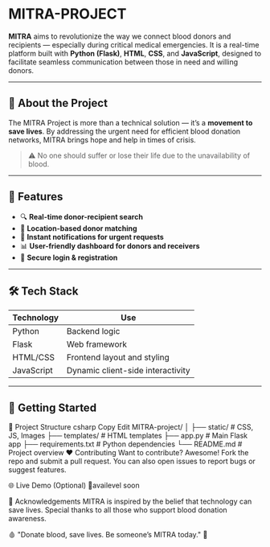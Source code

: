 # MITRA-PROJECT

**MITRA** aims to revolutionize the way we connect blood donors and recipients — especially during critical medical emergencies. It is a real-time platform built with **Python (Flask)**, **HTML**, **CSS**, and **JavaScript**, designed to facilitate seamless communication between those in need and willing donors.

---

## 🌟 About the Project

The MITRA Project is more than a technical solution — it’s a **movement to save lives**. By addressing the urgent need for efficient blood donation networks, MITRA brings hope and help in times of crisis.

> ⚠️ No one should suffer or lose their life due to the unavailability of blood.

---

## 🧩 Features

- 🔍 **Real-time donor-recipient search**
- 📍 **Location-based donor matching**
- 📨 **Instant notifications for urgent requests**
- 📊 **User-friendly dashboard for donors and receivers**
- 🔐 **Secure login & registration**

---

## 🛠️ Tech Stack

| Technology | Use |
|------------|-----|
| Python     | Backend logic |
| Flask      | Web framework |
| HTML/CSS   | Frontend layout and styling |
| JavaScript | Dynamic client-side interactivity |

---

## 🚀 Getting Started



📂 Project Structure
csharp
Copy
Edit
MITRA-project/
│
├── static/              # CSS, JS, Images
├── templates/           # HTML templates
├── app.py               # Main Flask app
├── requirements.txt     # Python dependencies
└── README.md            # Project overview
❤️ Contributing
Want to contribute? Awesome! Fork the repo and submit a pull request. You can also open issues to report bugs or suggest features.



🌐 Live Demo (Optional)
🔗availevel soon

🙏 Acknowledgements
MITRA is inspired by the belief that technology can save lives. Special thanks to all those who support blood donation awareness.

🩸 "Donate blood, save lives. Be someone’s MITRA today." 💖